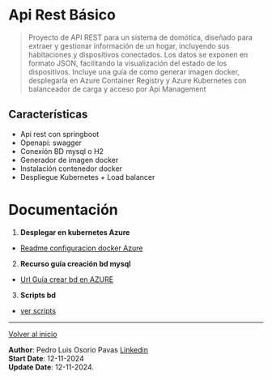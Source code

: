 # Api Rest Básico

> Proyecto de API REST para un sistema de domótica, diseñado para extraer y gestionar información de un hogar, incluyendo sus habitaciones y dispositivos conectados. Los datos se exponen en formato JSON, facilitando la visualización del estado de los dispositivos. Incluye una guía de como generar imagen docker, desplegarla en Azure Container Registry y Azure Kubernetes con balanceador de carga y acceso por Api Management

## Características

- Api rest con springboot
- Openapi: swagger
- Conexión BD mysql o H2
- Generador de imagen docker
- Instalación contenedor docker
- Despliegue Kubernetes + Load balancer

# Documentación

1. **Desplegar en kubernetes Azure**
 - [Readme configuracion docker Azure](README-DOCKER-AZURE.md) 

2. **Recurso guía creación bd mysql**
 - [Url Guía crear bd en AZURE](https://www.youtube.com/watch?v=vlYV4_8VN70)

3. **Scripts bd**
 - [ver scripts](doc/scripts-bd.sql)
---

[Volver al inicio](../../README.md)

**Author**: Pedro Luis Osorio Pavas [Linkedin](www.linkedin.com/in/pedro-luis-osorio-pavas-68b3a7106)  
**Start Date**: 12-11-2024  
**Update Date**: 12-11-2024.

